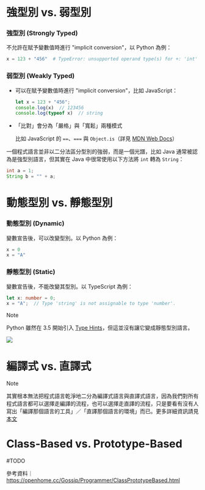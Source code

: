# 強型別 vs. 弱型別

### 強型別 (Strongly Typed)

不允許在賦予變數值時進行 "implicit conversion"，以 Python 為例：

```Python
x = 123 + "456"  # TypeError: unsupported operand type(s) for +: 'int' and 'str'
```

### 弱型別 (Weakly Typed)

- 可以在賦予變數值時進行 "implicit conversion"，比如 JavaScript：

    ```JavaScript
    let x = 123 + "456";
    console.log(x)  // 123456
    console.log(typeof x)  // string
    ```

- 「比對」會分為「嚴格」與「寬鬆」兩種模式

    比如 JavaScript 的 `==`、`===` 與 `Object.is`（詳見 [MDN Web Docs](https://developer.mozilla.org/zh-TW/docs/Web/JavaScript/Equality_comparisons_and_sameness)）

一個程式語言並非以二分法區分型別的強弱，而是一個光譜，比如 Java 通常被認為是強型別語言，但其實在 Java 中很常使用以下方法將 `int` 轉為 `String`：

```Java
int a = 1;
String b = "" + a;
```

# 動態型別 vs. 靜態型別

### 動態型別 (Dynamic)

變數宣告後，可以改變型別。以 Python 為例：

```Python
x = 0
x = "A"
```

### 靜態型別 (Static)

變數宣告後，不能改變其型別。以 TypeScript 為例：

```TypeScript
let x: number = 0;
x = "A";  // Type 'string' is not assignable to type 'number'.
```

>[!Note]
>Python 雖然在 3.5 開始引入 [Type Hints](</Programming Language/Python/Type Hints.md>)，但這並沒有讓它變成靜態型別語言。

![](<https://raw.githubusercontent.com/Jamison-Chen/KM-software/master/img/strong-weak-dynamic-static.png>)

# 編譯式 vs. 直譯式

>[!Note]
>其實根本無法把程式語言乾淨地二分為編譯式語言與直譯式語言，因為我們對所有程式語言都可以選擇走編譯的流程，也可以選擇走直譯的流程，只是要看有沒有人寫出「編譯那個語言的工具」／「直譯那個語言的環境」而已。更多詳細資訊請見[本文](</Computer Science/Compilation vs Interpretation.md>)

# Class-Based vs. Prototype-Based

#TODO

參考資料｜<https://openhome.cc/Gossip/Programmer/ClassPrototypeBased.html>

